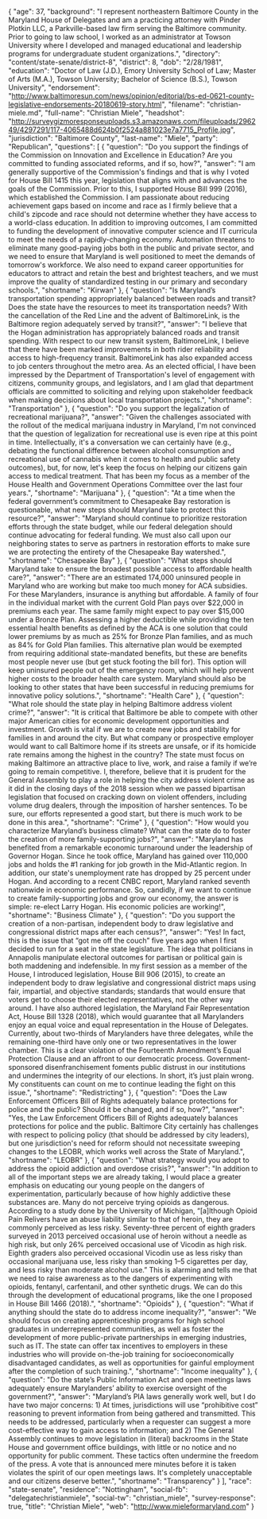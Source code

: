 {
  "age": 37,
  "background": "I represent northeastern Baltimore County in the Maryland House of Delegates and am a practicing attorney with Pinder Plotkin LLC, a Parkville-based law firm serving the Baltimore community. Prior to going to law school, I worked as an administrator at Towson University where I developed and managed educational and leadership programs for undergraduate student organizations.",
  "directory": "content/state-senate/district-8",
  "district": 8,
  "dob": "2/28/1981",
  "education": "Doctor of Law (J.D.), Emory University School of Law; Master of Arts (M.A.), Towson University; Bachelor of Science (B.S.), Towson University",
  "endorsement": "http://www.baltimoresun.com/news/opinion/editorial/bs-ed-0621-county-legislative-endorsements-20180619-story.html",
  "filename": "christian-miele.md",
  "full-name": "Christian Miele",
  "headshot": "http://surveygizmoresponseuploads.s3.amazonaws.com/fileuploads/296249/4297291/117-4065488d624b0f2524a881023e7a7715_Profile.jpg",
  "jurisdiction": "Baltimore County",
  "last-name": "Miele",
  "party": "Republican",
  "questions": [
    {
      "question": "Do you support the findings of the Commission on Innovation and Excellence in Education? Are you committed to funding associated reforms, and if so, how?",
      "answer": "I am generally supportive of the Commission's findings and that is why I voted for House Bill 1415 this year, legislation that aligns with and advances the goals of the Commission. Prior to this, I supported House Bill 999 (2016), which established the Commission.  I am passionate about reducing achievement gaps based on income and race as I firmly believe that a child's zipcode and race should not determine whether they have access to a world-class education. In addition to improving outcomes, I am committed to funding the development of innovative computer science and IT curricula to meet the needs of a rapidly-changing economy. Automation threatens to eliminate many good-paying jobs both in the public and private sector, and we need to ensure that Maryland is well positioned to meet the demands of tomorrow's workforce. We also need to expand career opportunities for educators to attract and retain the best and brightest teachers, and we must improve the quality of standardized testing in our primary and secondary schools.",
      "shortname": "Kirwan"
    },
    {
      "question": "Is Maryland’s transportation spending appropriately balanced between roads and transit? Does the state have the resources to meet its transportation needs? With the cancellation of the Red Line and the advent of BaltimoreLink, is the Baltimore region adequately served by transit?",
      "answer": "I believe that the Hogan administration has appropriately balanced roads and transit spending. With respect to our new transit system, BaltimoreLink, I believe that there have been marked improvements in both rider reliability and access to high-frequency transit. BaltimoreLink has also expanded access to job centers throughout the metro area. As an elected official, I have been impressed by the Department of Transportation's level of engagement with citizens, community groups, and legislators, and I am glad that department officials are committed to soliciting and  relying upon stakeholder feedback when making decisions about local transportation projects.",
      "shortname": "Transportation"
    },
    {
      "question": "Do you support the legalization of recreational marijuana?",
      "answer": "Given the challenges associated with the rollout of the medical marijuana industry in Maryland, I'm not convinced that the question of legalization for recreational use is even ripe at this point in time. Intellectually, it's a conversation we can certainly have (e.g., debating the functional difference between alcohol consumption and recreational use of cannabis when it comes to health and public safety outcomes), but, for now, let's keep the focus on helping our citizens gain access to medical treatment. That has been my focus as a member of the House Health and Government Operations Committee over the last four years.",
      "shortname": "Marijuana"
    },
    {
      "question": "At a time when the federal government’s commitment to Chesapeake Bay restoration is questionable, what new steps should Maryland take to protect this resource?",
      "answer": "Maryland should continue to prioritize restoration efforts through the state budget, while our federal delegation should continue advocating for federal funding. We must also call upon our neighboring states to serve as partners in restoration efforts to make sure we are protecting the entirety of the Chesapeake Bay watershed.",
      "shortname": "Chesapeake Bay"
    },
    {
      "question": "What steps should Maryland take to ensure the broadest possible access to affordable health care?",
      "answer": "There are an estimated 174,000 uninsured people in Maryland who are working but make too much money for ACA subsidies. For these Marylanders, insurance is anything but affordable. A family of four in the individual market with the current Gold Plan pays over $22,000 in premiums each year. The same family might expect to pay over $15,000 under a Bronze Plan. Assessing a higher deductible while providing the ten essential health benefits as defined by the ACA is one solution that could lower premiums by as much as 25% for Bronze Plan families, and as much as 84% for Gold Plan families. This alternative plan would be exempted from requiring additional state-mandated benefits, but these are benefits most people never use (but get stuck footing the bill for). This option will keep uninsured people out of the emergency room, which will help prevent higher costs to the broader health care system.  Maryland should also be looking to other states that have been successful in reducing premiums for innovative policy solutions.",
      "shortname": "Health Care"
    },
    {
      "question": "What role should the state play in helping Baltimore address violent crime?",
      "answer": "It is critical that Baltimore be able to compete with other major American cities for economic development opportunities and investment. Growth is vital if we are to create new jobs and stability for families in and around the city. But what company or prospective employer would want to call Baltimore home if its streets are unsafe, or if its homicide rate remains among the highest in the country? The state must focus on making Baltimore an attractive place to live, work, and raise a family if we’re going to remain competitive. I, therefore, believe that it is prudent for the General Assembly to play a role in helping the city address violent crime as it did in the closing days of the 2018 session when we passed bipartisan legislation that focused on cracking down on violent offenders, including volume drug dealers, through the imposition of harsher sentences. To be sure, our efforts represented a good start, but there is much work to be done in this area.",
      "shortname": "Crime"
    },
    {
      "question": "How would you characterize Maryland’s business climate? What can the state do to foster the creation of more family-supporting jobs?",
      "answer": "Maryland has benefited from a remarkable economic turnaround under the leadership of Governor Hogan. Since he took office, Maryland has gained over 110,000 jobs and holds the #1 ranking for job growth in the Mid-Atlantic region. In addition, our state's unemployment rate has dropped by 25 percent under Hogan. And according to a recent CNBC report, Maryland ranked seventh nationwide in economic performance.   So, candidly, if we want to continue to create family-supporting jobs and grow our economy, the answer is simple: re-elect Larry Hogan. His economic policies are working!",
      "shortname": "Business Climate"
    },
    {
      "question": "Do you support the creation of a non-partisan, independent body to draw legislative and congressional district maps after each census?",
      "answer": "Yes! In fact, this is the issue that “got me off the couch” five years ago when I first decided to run for a seat in the state legislature. The idea that politicians in Annapolis manipulate electoral outcomes for partisan or political gain is both maddening and indefensible. In my first session as a member of the House, I introduced legislation, House Bill 906 (2015), to create an independent body to draw legislative and congressional district maps using fair, impartial, and objective standards; standards that would ensure that voters get to choose their elected representatives, not the other way around. I have also authored legislation, the Maryland Fair Representation Act, House Bill 1328 (2018), which would guarantee that all Marylanders enjoy an equal voice and equal representation in the House of Delegates. Currently, about two-thirds of Marylanders have three delegates, while the remaining one-third have only one or two representatives in the lower chamber. This is a clear violation of the Fourteenth Amendment’s Equal Protection Clause and an affront to our democratic process. Government-sponsored disenfranchisement foments public distrust in our institutions and undermines the integrity of our elections. In short, it’s just plain wrong. My constituents can count on me to continue leading the fight on this issue.",
      "shortname": "Redistricting"
    },
    {
      "question": "Does the Law Enforcement Officers Bill of Rights adequately balance protections for police and the public? Should it be changed, and if so, how?",
      "answer": "Yes, the Law Enforcement Officers Bill of Rights adequately balances protections for police and the public. Baltimore City certainly has challenges with respect to policing policy (that should be addressed by city leaders), but one jurisdiction's need for reform should not necessitate sweeping changes to the LEOBR, which works well across the State of Maryland.",
      "shortname": "LEOBR"
    },
    {
      "question": "What strategy would you adopt to address the opioid addiction and overdose crisis?",
      "answer": "In addition to all of the important steps we are already taking, I would place a greater emphasis on educating our young people on the dangers of experimentation, particularly because of how highly addictive these substances are. Many do not perceive trying opioids as dangerous. According to a study done by the University of Michigan, “[a]lthough Opioid Pain Relivers have an abuse liability similar to that of heroin, they are commonly perceived as less risky. Seventy-three percent of eighth graders surveyed in 2013 perceived occasional use of heroin without a needle as high risk, but only 26% perceived occasional use of Vicodin as high risk. Eighth graders also perceived occasional Vicodin use as less risky than occasional marijuana use, less risky than smoking 1–5 cigarettes per day, and less risky than moderate alcohol use.” This is alarming and tells me that we need to raise awareness as to the dangers of experimenting with opioids, fentanyl, carfentanil, and other synthetic drugs. We can do this through the development of educational programs, like the one I proposed in House Bill 1466 (2018).",
      "shortname": "Opioids"
    },
    {
      "question": "What if anything should the state do to address income inequality?",
      "answer": "We should focus on creating apprenticeship programs  for high school graduates in underrepresented communities, as well as foster the development of more public-private partnerships  in emerging industries, such as IT. The state can offer tax incentives to employers in these industries who will provide on-the-job training for socioeconomically disadvantaged candidates, as well as opportunities for gainful employment after the completion of such training.",
      "shortname": "Income inequality"
    },
    {
      "question": "Do the state’s Public Information Act and open meetings laws adequately ensure Marylanders’ ability to exercise oversight of the government?",
      "answer": "Maryland’s PIA laws generally work well, but I do have two major concerns: 1) At times, jurisdictions will use “prohibitive cost” reasoning to prevent information from being gathered and transmitted. This needs to be addressed, particularly when a requester can suggest a more cost-effective way to gain access to information; and 2) The General Assembly continues to move legislation in (literal) backrooms in the State House and government office buildings, with little or no notice and no opportunity for public comment.  These tactics often undermine the freedom of the press. A vote that is announced mere minutes before it is taken violates the spirit of our open meetings laws. It's completely unacceptable and our citizens deserve better.",
      "shortname": "Transparency"
    }
  ],
  "race": "state-senate",
  "residence": "Nottingham",
  "social-fb": "delegatechristianmiele",
  "social-tw": "christian_miele",
  "survey-response": true,
  "title": "Christian Miele",
  "web": "http://www.mieleformaryland.com"
}
